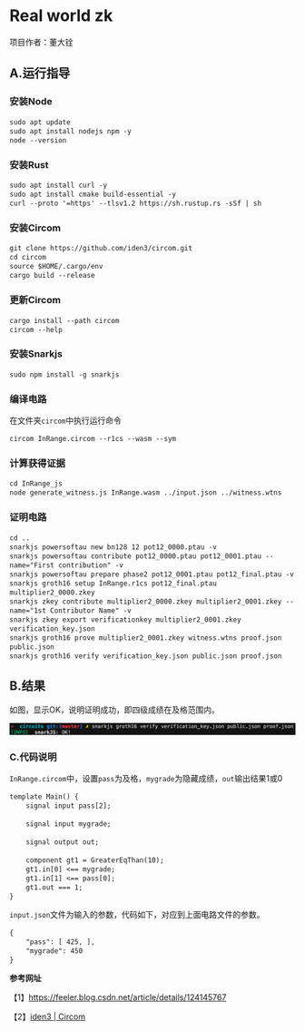 # Real world zk

项目作者：董大铨

## A.运行指导

### 安装Node

```
sudo apt update
sudo apt install nodejs npm -y
node --version
```

### 安装Rust

```
sudo apt install curl -y
sudo apt install cmake build-essential -y
curl --proto '=https' --tlsv1.2 https://sh.rustup.rs -sSf | sh
```

### 安装Circom

```
git clone https://github.com/iden3/circom.git
cd circom
source $HOME/.cargo/env
cargo build --release
```

### 更新Circom

```
cargo install --path circom
circom --help
```

### 安装Snarkjs

```
sudo npm install -g snarkjs
```

### 编译电路

在文件夹`circom`中执行运行命令

```
circom InRange.circom --r1cs --wasm --sym
```

### 计算获得证据

```
cd InRange_js
node generate_witness.js InRange.wasm ../input.json ../witness.wtns
```

### 证明电路

```
cd ..
snarkjs powersoftau new bn128 12 pot12_0000.ptau -v
snarkjs powersoftau contribute pot12_0000.ptau pot12_0001.ptau --name="First contribution" -v
snarkjs powersoftau prepare phase2 pot12_0001.ptau pot12_final.ptau -v
snarkjs groth16 setup InRange.r1cs pot12_final.ptau multiplier2_0000.zkey
snarkjs zkey contribute multiplier2_0000.zkey multiplier2_0001.zkey --name="1st Contributor Name" -v
snarkjs zkey export verificationkey multiplier2_0001.zkey verification_key.json
snarkjs groth16 prove multiplier2_0001.zkey witness.wtns proof.json public.json
snarkjs groth16 verify verification_key.json public.json proof.json
```

## B.结果

如图，显示OK，说明证明成功，即四级成绩在及格范围内。

![pic](1.png)

### C.代码说明

`InRange.circom`中，设置`pass`为及格，`mygrade`为隐藏成绩，`out`输出结果1或0

```
template Main() {
    signal input pass[2];
 
    signal input mygrade;
 
    signal output out;
 
    component gt1 = GreaterEqThan(10);
    gt1.in[0] <== mygrade;
    gt1.in[1] <== pass[0];
    gt1.out === 1;
}
```

`input.json`文件为输入的参数，代码如下，对应到上面电路文件的参数。

```
{
    "pass": [ 425, ],
    "mygrade": 450
}
```

**参考网址**

【1】https://feeler.blog.csdn.net/article/details/124145767

【2】[iden3 | Circom](https://iden3.io/circom)
